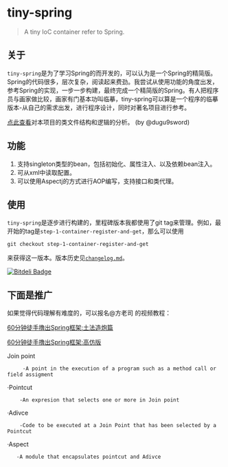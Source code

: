 tiny-spring
=======

>A tiny IoC container refer to Spring.

## 关于

`tiny-spring`是为了学习Spring的而开发的，可以认为是一个Spring的精简版。Spring的代码很多，层次复杂，阅读起来费劲。我尝试从使用功能的角度出发，参考Spring的实现，一步一步构建，最终完成一个精简版的Spring。有人把程序员与画家做比较，画家有门基本功叫临摹，tiny-spring可以算是一个程序的临摹版本-从自己的需求出发，进行程序设计，同时对著名项目进行参考。

[点此查看](https://www.zybuluo.com/dugu9sword/note/382745)对本项目的类文件结构和逻辑的分析。 (by @dugu9sword)

## 功能

1. 支持singleton类型的bean，包括初始化、属性注入、以及依赖bean注入。
2. 可从xml中读取配置。
3. 可以使用Aspectj的方式进行AOP编写，支持接口和类代理。

## 使用

`tiny-spring`是逐步进行构建的，里程碑版本我都使用了git tag来管理。例如，最开始的tag是`step-1-container-register-and-get`，那么可以使用

	git checkout step-1-container-register-and-get

来获得这一版本。版本历史见[`changelog.md`](https://github.com/code4craft/tiny-spring/blob/master/changelog.md)。

[![Bitdeli Badge](https://d2weczhvl823v0.cloudfront.net/code4craft/tiny-spring/trend.png)](https://bitdeli.com/free "Bitdeli Badge")

## 下面是推广

如果觉得代码理解有难度的，可以报名@方老司 的视频教程：

[60分钟徒手撸出Spring框架:土法造炮篇](https://segmentfault.com/l/1500000013061317?d=be83d672744f2f15b77bb40795505e4b)

[60分钟徒手撸出Spring框架:高仿版](https://segmentfault.com/l/1500000013110630?d=a09ac8198372f552dc68c572b2b38664)








Join point

         -A point in the execution of a program such as a method call or field assigment

 ·Pointcut

        -An expresion that selects one or more in Join point

 ·Adivce

        -Code to be executed at a Join Point that has been selected by a Pointcut

 ·Aspect

       -A module that encapsulates pointcut and Adivce
